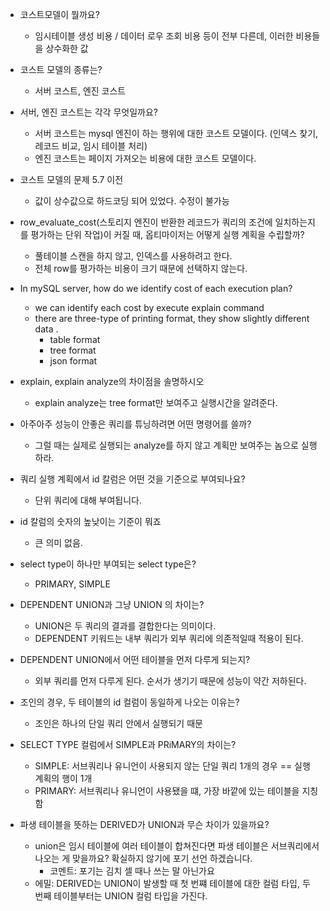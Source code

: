 
- 코스트모델이 뭘까요?
    - 임시테이블 생성 비용 / 데이터 로우 조회 비용 등이 전부 다른데, 이러한 비용들을 상수화한 값
- 코스트 모델의 종류는?
    - 서버 코스트, 엔진 코스트
- 서버, 엔진 코스트는 각각 무엇일까요?
    - 서버 코스트는 mysql 엔진이 하는 행위에 대한 코스트 모델이다. (인덱스 찾기, 레코드 비교, 임시 테이블 처리)
    - 엔진 코스트는 페이지 가져오는 비용에 대한 코스트 모델이다.
- 코스트 모델의 문제 5.7 이전
    - 값이 상수값으로 하드코딩 되어 있었다. 수정이 불가능
- row_evaluate_cost(스토리지 엔진이 반환한 레코드가 쿼리의 조건에 일치하는지를 평가하는 단위 작업)이 커질 때, 옵티마이저는 어떻게 실행 계획을 수립할까?
    - 풀테이블 스캔을 하지 않고, 인덱스를 사용하려고 한다.
    - 전체 row를 평가하는 비용이 크기 때문에 선택하지 않는다.
- In mySQL server, how do we identify cost of each execution plan?
    - we can identify each cost by execute explain command
    - there are three-type of printing format, they show slightly different data .
        - table format
        - tree format
        - json format
- explain, explain analyze의 차이점을 솔명하시오
    - explain analyze는 tree format만 보여주고 실행시간을 알려준다.
- 아주아주 성능이 안좋은 쿼리를 튜닝하려면 어떤 명령어를 쓸까?
    - 그럴 때는 실제로 실행되는 analyze를 하지 않고 계획만 보여주는 놈으로 실행하라.
      
- 쿼리 실행 계획에서 id 칼럼은 어떤 것을 기준으로 부여되나요?
    - 단위 쿼리에 대해 부여됩니다.
- id 칼럼의 숫자의 높낮이는 기준이 뭐죠
    - 큰 의미 없음.
- select type이 하나만 부여되는 select type은?
    - PRIMARY, SIMPLE
- DEPENDENT UNION과 그냥 UNION 의 차이는?
    - UNION은 두 쿼리의 결과를 결합한다는 의미이다.
    - DEPENDENT 키워드는 내부 쿼리가 외부 쿼리에 의존적일때 적용이 된다.
- DEPENDENT UNION에서 어떤 테이블을 먼저 다루게 되는지?
    - 외부 쿼리를 먼저 다루게 된다. 순서가 생기기 때문에 성능이 약간 저하된다.
- 조인의 경우, 두 테이블의 id 컬럼이 동일하게 나오는 이유는?
    - 조인은 하나의 단일 쿼리 안에서 실행되기 때문
- SELECT TYPE 컬럼에서 SIMPLE과 PRiMARY의 차이는?
    - SIMPLE: 서브쿼리나 유니언이 사용되지 않는 단일 쿼리 1개의 경우 == 실행 계획의 행이 1개
    - PRIMARY: 서브쿼리나 유니언이 사용됐을 떄, 가장 바깥에 있는 테이블을 지칭함
- 파생 테이블을 뜻하는 DERIVED가 UNION과 무슨 차이가 있을까요?
    - union은 임시 테이블에 여러 테이블이 합쳐진다면 파생 테이블은 서브쿼리에서 나오는 게 맞을까요? 확실하지 않기에 포기 선언 하겠습니다.
        - 코멘트: 포기는 김치 셀 때나 쓰는 말 아닌가요
    - 에밀: DERIVED는 UNION이 발생할 때 첫 번쨰 테이블에 대한 컬럼 타입, 두 번째 테이블부터는 UNION 컬럼 타입을 가진다.